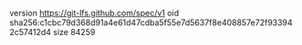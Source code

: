 version https://git-lfs.github.com/spec/v1
oid sha256:c1cbc79d368d91a4e61d47cdba5f55e7d5637f8e408857e72f933942c57412d4
size 84259
